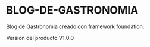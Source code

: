 # BLOG-DE-GASTRONOMIA
Blog de Gastronomia creado con framework foundation.

Version del producto V1.0.0
